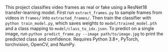This project classifies video frames as real or fake using a ResNet18 transfer-learning model. First run `extract_frames.py` to sample frames from videos in `frames/` into `extracted_frames/`. Then train the classifier with `python train_model.py`, which saves weights to `model/trained_model.pth` and a class mapping to `model/class_to_idx.json`. To predict on a single image, run `python predict_frame.py --image path/to/image.jpg` to print the predicted class and confidence. Requires Python 3.8+, PyTorch, torchvision, OpenCV, and NumPy.


